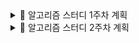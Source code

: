 <details>
<summary>📅 알고리즘 스터디 1주차 계획</summary>

## ✅ 화요일
- [바이러스 검사 - 코드트리](https://www.codetree.ai/ko/frequent-problems/problems/virus-detector/description)
- [최소비용 구하기 - 백준 1916](https://www.acmicpc.net/problem/1916)

## ✅ 목요일
- [특정 거리의 도시 찾기 - 백준 18352](https://www.acmicpc.net/problem/18352)
- [2개의 사탕 - 코드트리](https://www.codetree.ai/ko/frequent-problems/problems/two-candies/description)

## ✅ 월요일
- [정육면체 굴리기 - 코드트리](https://www.codetree.ai/ko/frequent-problems/problems/cube-rounding/description)
- [회의실 배정 - 백준 1931](https://www.acmicpc.net/problem/1931)

</details>
<details>
<summary>📅 알고리즘 스터디 2주차 계획</summary>

## ✅ 화요일
- [롤케이크 자르기 - 프로그래머스 132265](https://school.programmers.co.kr/learn/courses/30/lessons/132265)
- [최댓값 테트로미노 - 코드트리](https://www.codetree.ai/ko/frequent-problems/problems/max-sum-of-tetris-block/description)

## ✅ 목요일
- [마법의 엘리베이터 - 프로그래머스 148653](https://school.programmers.co.kr/learn/courses/30/lessons/148653)
- [2048 게임 - 코드트리](https://www.codetree.ai/ko/frequent-problems/problems/2048-game/description)

## ✅ 월요일
- [택배상자 - 프로그래머스 131704](https://school.programmers.co.kr/learn/courses/30/lessons/131704)
- [외주 수익 최대화 - 코드트리](https://www.codetree.ai/ko/frequent-problems/problems/max-of-outsourcing-profit/description)

</details>
